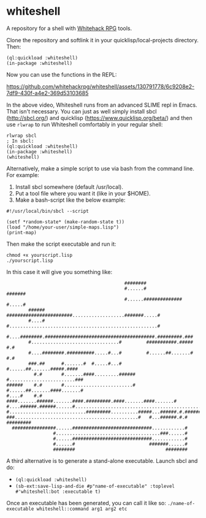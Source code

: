 # whiteshell
A repository for a shell with [Whitehack RPG](https://whitehackrpg.wordpress.com/) tools.

Clone the repository and softlink it in your quicklisp/local-projects directory. Then:

```
(ql:quickload :whiteshell)
(in-package :whiteshell)
```

Now you can use the functions in the REPL:

https://github.com/whitehackrpg/whiteshell/assets/130791778/6c9208e2-7df9-430f-a4e2-369d53103685

In the above video, Whiteshell runs from an advanced SLIME repl in Emacs. That isn't necessary. You can just as well simply install sbcl (http://sbcl.org/) and quicklisp (https://www.quicklisp.org/beta/) and then use `rlwrap` to run Whiteshell comfortably in your regular shell:

```
rlwrap sbcl
; In sbcl:
(ql:quickload :whiteshell)
(in-package :whiteshell)
(whiteshell)
```
Alternatively, make a simple script to use via bash from the command line. For example:

1. Install sbcl somewhere (default /usr/local).
2. Put a tool file where you want it (like in your $HOME).
3. Make a bash-script like the below example:

```
#!/usr/local/bin/sbcl --script

(setf *random-state* (make-random-state t))
(load "/home/your-user/simple-maps.lisp")
(print-map)
```

Then make the script executable and run it:

```
chmod +x yourscript.lisp
./yourscript.lisp
```
In this case it will give you something like:

```
                                           ########                             
                                           #......#                  #######    
                                           #......##############     #.....#    
        ######      ########################...................#######.....#    
        #....#      #......................................................#    
        #....########.########################################.#########.###    
        #................................#         ###########.#####   #.#      
        #....########.##########.....#...#         #......##.......#   #.#      
        ###.##      #.......#  #.....#...#         #......##.......#####.####   
          #.#       #.......####.........######    #........................### 
######    #.#       #.........................#    #......##.......####.......# 
#....#    #.#    ####.......######.......####.#########.####.......####.......# 
#....######.######......#.....................................................# 
#............................#########..........#####...######.#.######.......# 
###.............................................#   #...######.#.#    ######### 
  ################......#############################............#              
                 #......................................###......#              
                 #......#############################............#              
                 #......#                           #######......#              
                 ########                                 ########   
```
A third alternative is to generate a stand-alone executable. Launch sbcl and do:

* `(ql:quickload :whiteshell)`
* `(sb-ext:save-lisp-and-die #p"name-of-executable" :toplevel #'whiteshell:bot :executable t)`

Once an executable has been generated, you can call it like so: `./name-of-executable whiteshell::command arg1 arg2 etc`
